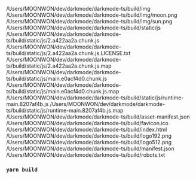 /Users/MOONWON/dev/darkmode/darkmode-ts/build/img
/Users/MOONWON/dev/darkmode/darkmode-ts/build/img/moon.png
/Users/MOONWON/dev/darkmode/darkmode-ts/build/img/sun.png
/Users/MOONWON/dev/darkmode/darkmode-ts/build/static/js
/Users/MOONWON/dev/darkmode/darkmode-ts/build/static/js/2.a422aa2a.chunk.js
/Users/MOONWON/dev/darkmode/darkmode-ts/build/static/js/2.a422aa2a.chunk.js.LICENSE.txt
/Users/MOONWON/dev/darkmode/darkmode-ts/build/static/js/2.a422aa2a.chunk.js.map
/Users/MOONWON/dev/darkmode/darkmode-ts/build/static/js/main.e0acf4d0.chunk.js
/Users/MOONWON/dev/darkmode/darkmode-ts/build/static/js/main.e0acf4d0.chunk.js.map
/Users/MOONWON/dev/darkmode/darkmode-ts/build/static/js/runtime-main.8207af4b.js
/Users/MOONWON/dev/darkmode/darkmode-ts/build/static/js/runtime-main.8207af4b.js.map
/Users/MOONWON/dev/darkmode/darkmode-ts/build/asset-manifest.json
/Users/MOONWON/dev/darkmode/darkmode-ts/build/favicon.ico
/Users/MOONWON/dev/darkmode/darkmode-ts/build/index.html
/Users/MOONWON/dev/darkmode/darkmode-ts/build/logo192.png
/Users/MOONWON/dev/darkmode/darkmode-ts/build/logo512.png
/Users/MOONWON/dev/darkmode/darkmode-ts/build/manifest.json
/Users/MOONWON/dev/darkmode/darkmode-ts/build/robots.txt
### `yarn build`
